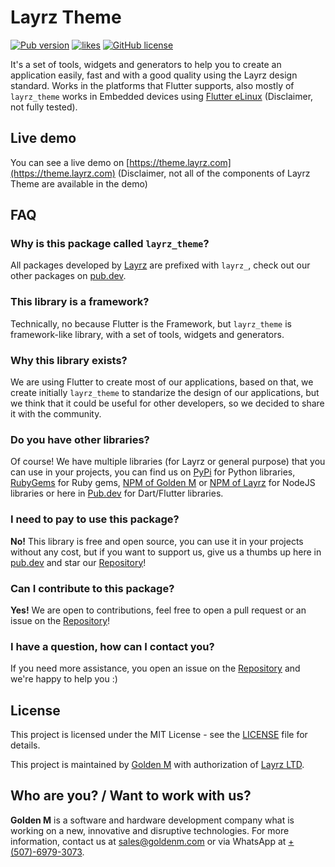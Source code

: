 # Layrz Theme

[![Pub version](https://img.shields.io/pub/v/layrz_theme?logo=flutter)](https://pub.dev/packages/layrz_theme)
[![likes](https://img.shields.io/pub/likes/layrz_theme?logo=flutter)](https://pub.dev/packages/layrz_theme/score)
[![GitHub license](https://img.shields.io/github/license/goldenm-software/layrz_theme?logo=github)](https://github.com/goldenm-software/layrz_theme)

It's a set of tools, widgets and generators to help you to create an application easily, fast and with a good quality using the Layrz design standard. Works in the platforms that Flutter supports, also mostly of `layrz_theme` works in Embedded devices using [Flutter eLinux](https://github.com/sony/flutter-elinux) (Disclaimer, not fully tested).

## Live demo

You can see a live demo on [https://theme.layrz.com](https://theme.layrz.com) (Disclaimer, not all of the components of Layrz Theme are available in the demo)

## FAQ

### Why is this package called `layrz_theme`?
All packages developed by [Layrz](https://layrz.com) are prefixed with `layrz_`, check out our other packages on [pub.dev](https://pub.dev/publishers/goldenm.com/packages).

### This library is a framework?
Technically, no because Flutter is the Framework, but `layrz_theme` is framework-like library, with a set of tools, widgets and generators.

### Why this library exists?
We are using Flutter to create most of our applications, based on that, we create initially `layrz_theme` to standarize the design of our applications, but we think that it could be useful for other developers, so we decided to share it with the community.

### Do you have other libraries?
Of course! We have multiple libraries (for Layrz or general purpose) that you can use in your projects, you can find us on [PyPi](https://pypi.org/user/goldenm/) for Python libraries, [RubyGems](https://rubygems.org/profiles/goldenm) for Ruby gems, [NPM of Golden M](https://www.npmjs.com/~goldenm) or [NPM of Layrz](https://www.npmjs.com/~layrz-software) for NodeJS libraries or here in [Pub.dev](https://pub.dev/publishers/goldenm.com/packages) for Dart/Flutter libraries.

### I need to pay to use this package?
<b>No!</b> This library is free and open source, you can use it in your projects without any cost, but if you want to support us, give us a thumbs up here in [pub.dev](https://pub.dev/packages/layrz_theme) and star our [Repository](https://github.com/goldenm-software/layrz_theme)!

### Can I contribute to this package?
<b>Yes!</b> We are open to contributions, feel free to open a pull request or an issue on the [Repository](https://github.com/goldenm-software/layrz_theme)!

### I have a question, how can I contact you?
If you need more assistance, you open an issue on the [Repository](https://github.com/goldenm-software/layrz_theme) and we're happy to help you :)

## License
This project is licensed under the MIT License - see the [LICENSE](LICENSE) file for details.

This project is maintained by [Golden M](https://goldenm.com) with authorization of [Layrz LTD](https://layrz.com).

## Who are you? / Want to work with us?
<b>Golden M</b> is a software and hardware development company what is working on a new, innovative and disruptive technologies. For more information, contact us at [sales@goldenm.com](mailto:sales@goldenm.com) or via WhatsApp at [+(507)-6979-3073](https://wa.me/50769793073?text="From%20layrz_theme%20flutter%20library.%20Hello").